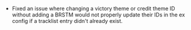 - Fixed an issue where changing a victory theme or credit theme ID without adding a BRSTM would not properly update their IDs in the ex config if a tracklist entry didn't already exist.